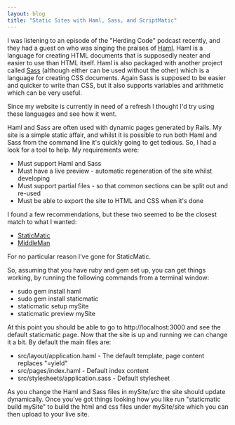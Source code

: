 ```yaml
---
layout: blog
title: "Static Sites with Haml, Sass, and ScriptMatic"
---
```


I was listening to an episode of the "Herding Code" podcast recently, and they had a guest on who was singing the praises of [Haml](http://haml-lang.com/). Haml is a language for creating HTML documents that is supposedly neater and easier to use than HTML itself. Haml is also packaged with another project called [Sass](http://sass-lang.com/) (although either can be used without the other) which is a language for creating CSS documents. Again Sass is supposed to be easier and quicker to write than CSS, but it also supports variables and arithmetic which can be very useful.

Since my website is currently in need of a refresh I thought I'd try using these languages and see how it went.

Haml and Sass are often used with dynamic pages generated by Rails. My site is a simple static affair, and whilst it is possible to run both Haml and Sass from the command line it's quickly going to get tedious. So, I had a look for a tool to help. My requirements were:

- Must support Haml and Sass
- Must have a live preview - automatic regeneration of the site whilst developing
- Must support partial files - so that common sections can be split out and re-used
- Must be able to export the site to HTML and CSS when it's done

I found a few recommendations, but these two seemed to be the closest match to what I wanted:

- [StaticMatic](http://staticmatic.rubyforge.org/)
- [MiddleMan](http://wiki.github.com/tdreyno/middleman/)

For no particular reason I've gone for StaticMatic.

So, assuming that you have ruby and gem set up, you can get things working, by running the following commands from a terminal window:

- sudo gem install haml
- sudo gem install staticmatic
- staticmatic setup mySite
- staticmatic preview mySite

At this point you should be able to go to http://localhost:3000 and see the default staticmatic page.
Now that the site is up and running we can change it a bit. By default the main files are:

- src/layout/application.haml - The default template, page content replaces "=yield"
- src/pages/index.haml - Default index content
- src/stylesheets/application.sass - Default stylesheet

As you change the Haml and Sass files in mySite/src the site should update dynamically.
Once you've got things looking how you like run "staticmatic build mySite" to build the html and css files under mySite/site which you can then upload to your live site.
